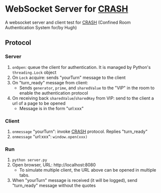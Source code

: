 # WebSocket Server for [CRASH][crash]

A websocket server and client test for [CRASH][crash] (Confined Room Authentication System for/by Hugh)

## Protocol

### Server

1. `onOpen`: queue the client for authentication. It is managed by Python's `threading.Lock` object
2. On `Lock` acquire: sends "yourTurn" message to the client
3. On "turn_ready" message from client:
    * Sends `generator`, `prime`, and `sharedValue` to the "VIP" in the room to enable the authentication protocol
3. On receiving back `sharedValue`/`sharedKey` from VIP: send to the client a  url of a page to be opened
    * Message is in the form "url:xxx"

### Client

1. `onmessage` "yourTurn": invoke [CRASH][crash] protocol. Replies "turn_ready"
2. `onmessage` "url:xxx": `window.open(xxx)`

### Run

1. `python server.py`
2. Open browser, URL: http://localhost:8080
    * To simulate multiple client, the URL above can be opened in multiple tabs.
3. When "yourTurn" message is received (it will be logged), send "turn_ready" message without the quotes

[crash]: https://github.com/Kaikj/CRASH
